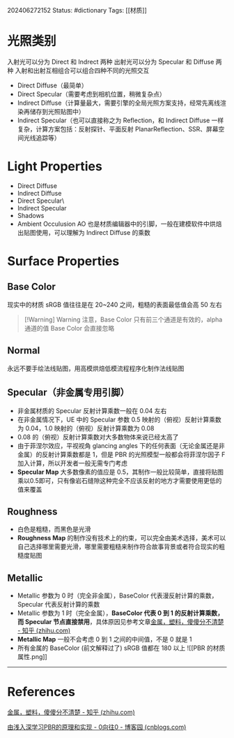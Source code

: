 202406272152
Status: #dictionary 
Tags: [[材质]]
# 光照类别
入射光可以分为 Direct 和 Indrect 两种
出射光可以分为 Specular 和 Diffuse 两种
入射和出射互相组合可以组合四种不同的光照交互

- Direct Diffuse（最简单）
- Direct Specular（需要考虑到相机位置，稍微复杂点）
- Indirect Diffuse（计算量最大，需要引擎的全局光照方案支持，经常先离线渲染再储存到光照贴图中）
- Indirect Specular（也可以直接称之为 Reflection，和 Indirect Diffuse 一样复杂，计算方案包括：反射探针、平面反射 PlanarReflection、SSR、屏幕空间光线追踪等）
# Light Properties
- Direct Diffuse
- Indirect Diffuse
- Direct Specular\
- Indirect Specular
- Shadows
- Ambient Occulusion
AO 也是材质编辑器中的引脚，一般在建模软件中烘焙出贴图使用，可以理解为 Indirect Diffuse 的乘数
# Surface Properties
## Base Color
现实中的材质 sRGB 值往往是在 20~240 之间，粗糙的表面最低值会高 50 左右

> [!Warning] Warning
> 注意，Base Color 只有前三个通道是有效的，alpha 通道的值 Base Color 会直接忽略

## Normal
永远不要手绘法线贴图，用高模烘焙低模流程程序化制作法线贴图
## Specular（非金属专用引脚）
- 非金属材质的 Specular 反射计算乘数一般在 0.04 左右
- 在非金属情况下，UE 中的 Specular 参数 0.5 映射的（俯视）反射计算乘数为 0.04，1.0 映射的（俯视）反射计算乘数为 0.08
- 0.08 的（俯视）反射计算乘数对大多数物体来说已经太高了
- 由于菲涅尔效应，平视视角 glancing angles 下的任何表面（无论金属还是非金属）的反射计算乘数都是 1，但是 PBR 的光照模型一般都会将菲涅尔因子 F 加入计算，所以开发者一般无需专门考虑
- **Specular Map** 大多数像素的值应是 0.5，其制作一般比较简单，直接将贴图乘以0.5即可，只有像岩石缝隙这种完全不应该反射的地方才需要使用更低的值来覆盖
## Roughness
- 白色是粗糙，而黑色是光滑
- **Roughness Map** 的制作没有技术上的约束，可以完全由美术选择，美术可以自己选择哪里需要光滑，哪里需要粗糙来制作符合故事背景或者符合现实的粗糙度贴图
## Metallic
- Metallic 参数为 0 时（完全非金属），BaseColor 代表漫反射计算的乘数，Specular 代表反射计算的乘数
- Metallic 参数为 1 时（完全金属），**BaseColor 代表 0 到 1 的反射计算乘数，而 Specular 节点直接禁用**，具体原因见参考文章[金属，塑料，傻傻分不清楚 - 知乎 (zhihu.com)](https://zhuanlan.zhihu.com/p/21961722)
- **Metallic Map** 一般不会考虑 0 到 1 之间的中间值，不是 0 就是 1
- 所有金属的 BaseColor (前文解释过了) sRGB 值都在 180 以上
![[PBR 的材质属性.png]]

---
# References
[金属，塑料，傻傻分不清楚 - 知乎 (zhihu.com)](https://zhuanlan.zhihu.com/p/21961722)

[由浅入深学习PBR的原理和实现 - 0向往0 - 博客园 (cnblogs.com)](https://www.cnblogs.com/timlly/p/10631718.html#229-%E7%8E%B0%E9%98%B6%E6%AE%B5%E7%9A%84bxdf2019%E5%B9%B4)